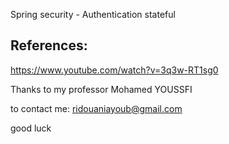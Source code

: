 Spring security - Authentication stateful

## References:
https://www.youtube.com/watch?v=3q3w-RT1sg0

Thanks to my professor Mohamed YOUSSFI


to contact me: ridouaniayoub@gmail.com

good luck